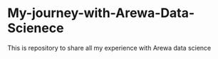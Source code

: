 # My-journey-with-Arewa-Data-Scienece
This is repository to share all my experience with Arewa data science
